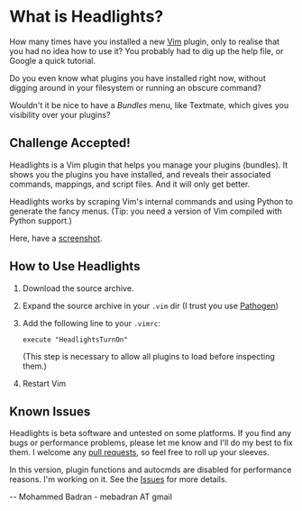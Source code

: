 # What is Headlights?

How many times have you installed a new [Vim][] plugin, only to realise that you had no idea how to use it? You probably had to dig up the help file, or Google a quick tutorial.

Do you even know what plugins you have installed right now, without digging around in your filesystem or running an obscure command?

Wouldn't it be nice to have a _Bundles_ menu, like Textmate, which gives you visibility over your plugins?

## Challenge Accepted!

Headlights is a Vim plugin that helps you manage your plugins (bundles). It shows you the plugins you have installed, and reveals their associated commands, mappings, and script files. And it will only get better.

Headlights works by scraping Vim's internal commands and using Python to generate the fancy menus. (Tip: you need a version of Vim compiled with Python support.)

Here, have a [screenshot][].

## How to Use Headlights

1. Download the source archive.

2. Expand the source archive in your `.vim` dir (I trust you use [Pathogen][])

3. Add the following line to your `.vimrc`:

    `execute "HeadlightsTurnOn"`

    (This step is necessary to allow all plugins to load before inspecting them.)

4. Restart Vim

## Known Issues

Headlights is beta software and untested on some platforms. If you find any bugs or performance problems, please let me know and I'll do my best to fix them. I welcome any [pull requests][], so feel free to roll up your sleeves.

In this version, plugin functions and autocmds are disabled for performance reasons. I'm working on it. See the [Issues][] for more details.

-- Mohammed Badran - mebadran AT gmail

[Vim]: http://www.vim.org/

[screenshot]: http://github.com/mbadran/headlights/screenshot.png

[pathogen]: http://www.vim.org/scripts/script.php?script_id=2332

[pull requests]: http://help.github.com/forking/

[Issues]: https://github.com/mbadran/headlights/issues
